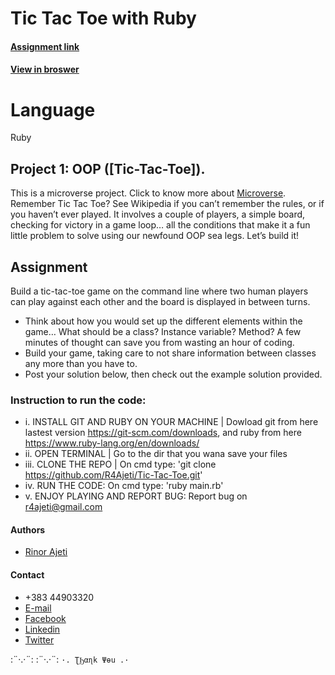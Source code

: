 # Tic Tac Toe with Ruby

#### [Assignment link](https://www.theodinproject.com/courses/ruby-programming/lessons/oop)

#### [View in broswer](https://tic-tac-toe.r4ajeti.repl.run)


# Language

Ruby


## Project 1: OOP ([Tic-Tac-Toe]).

This is a microverse project. Click to know more about [Microverse](https://www.microverse.org/).
Remember Tic Tac Toe? See Wikipedia if you can’t remember the rules, or if you haven’t ever played. It involves a couple of players, a simple board, checking for victory in a game loop… all the conditions that make it a fun little problem to solve using our newfound OOP sea legs. Let’s build it! 

## Assignment

Build a tic-tac-toe game on the command line where two human players can play against each other and the board is displayed in between turns.
* Think about how you would set up the different elements within the game… What should be a class? Instance variable? Method? A few minutes of thought can save you from wasting an hour of coding.
* Build your game, taking care to not share information between classes any more than you have to.
* Post your solution below, then check out the example solution provided.

### Instruction to run the code:
* i. INSTALL GIT AND RUBY ON YOUR MACHINE | Dowload git from here lastest version https://git-scm.com/downloads, and ruby from here https://www.ruby-lang.org/en/downloads/
* ii. OPEN TERMINAL | Go to the dir that you wana save your files
* iii. CLONE THE REPO | On cmd type: 'git clone https://github.com/R4Ajeti/Tic-Tac-Toe.git'
* iv. RUN THE CODE: On cmd type: 'ruby main.rb'
* v. ENJOY PLAYING AND REPORT BUG: Report bug on r4ajeti@gmail.com

#### Authors
* [Rinor Ajeti](https://github.com/R4Ajeti)

#### Contact
* +383 44903320
* [E-mail](mailto:r4ajeti@gmail.com)
* [Facebook](https://www.facebook.com/r4ajeti)
* [Linkedin](https://www.linkedin.com/in/rinor-ajeti-79b6a8162)
* [Twitter](https://twitter.com/r4ajeti)

:¨·.·¨:   :¨·.·¨:
`·. ƮϦαɳk Ψөu .·`

